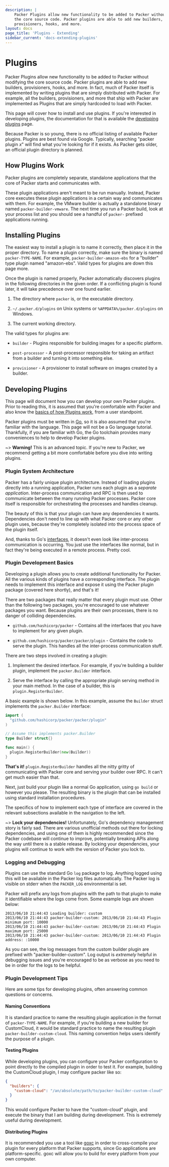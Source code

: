 ```yaml
---
description: |
    Packer Plugins allow new functionality to be added to Packer without modifying
    the core source code. Packer plugins are able to add new builders,
    provisioners, hooks, and more.
layout: docs
page_title: 'Plugins - Extending'
sidebar_current: 'docs-extending-plugins'
---
```


# Plugins

Packer Plugins allow new functionality to be added to Packer without modifying
the core source code. Packer plugins are able to add new builders,
provisioners, hooks, and more. In fact, much of Packer itself is implemented by
writing plugins that are simply distributed with Packer. For example, all the
builders, provisioners, and more that ship with Packer are implemented
as Plugins that are simply hardcoded to load with Packer.

This page will cover how to install and use plugins. If you're interested in
developing plugins, the documentation for that is available the [developing
plugins](/docs/extending/plugins.html) page.

Because Packer is so young, there is no official listing of available Packer
plugins. Plugins are best found via Google. Typically, searching "packer plugin
*x*" will find what you're looking for if it exists. As Packer gets older, an
official plugin directory is planned.

## How Plugins Work

Packer plugins are completely separate, standalone applications that the core of
Packer starts and communicates with.

These plugin applications aren't meant to be run manually. Instead, Packer core
executes these plugin applications in a certain way and communicates with them.
For example, the VMware builder is actually a standalone binary named
`packer-builder-vmware`. The next time you run a Packer build, look at your
process list and you should see a handful of `packer-` prefixed applications
running.

## Installing Plugins

The easiest way to install a plugin is to name it correctly, then place it in
the proper directory. To name a plugin correctly, make sure the binary is named
`packer-TYPE-NAME`. For example, `packer-builder-amazon-ebs` for a "builder"
type plugin named "amazon-ebs". Valid types for plugins are down this page more.

Once the plugin is named properly, Packer automatically discovers plugins in the
following directories in the given order. If a conflicting plugin is found
later, it will take precedence over one found earlier.

1.  The directory where `packer` is, or the executable directory.

2.  `~/.packer.d/plugins` on Unix systems or `%APPDATA%/packer.d/plugins`
    on Windows.

3.  The current working directory.

The valid types for plugins are:

-   `builder` - Plugins responsible for building images for a specific platform.

-   `post-processor` - A post-processor responsible for taking an artifact from
    a builder and turning it into something else.

-   `provisioner` - A provisioner to install software on images created by
    a builder.

## Developing Plugins

This page will document how you can develop your own Packer plugins. Prior to
reading this, it is assumed that you're comfortable with Packer and also know
the [basics of how Plugins work](/docs/extending/plugins.html), from a user
standpoint.

Packer plugins must be written in [Go](https://golang.org/), so it is also
assumed that you're familiar with the language. This page will not be a Go
language tutorial. Thankfully, if you are familiar with Go, the Go toolchain
provides many conveniences to help to develop Packer plugins.

~&gt; **Warning!** This is an advanced topic. If you're new to Packer, we
recommend getting a bit more comfortable before you dive into writing plugins.

### Plugin System Architecture

Packer has a fairly unique plugin architecture. Instead of loading plugins
directly into a running application, Packer runs each plugin as a *separate
application*. Inter-process communication and RPC is then used to communicate
between the many running Packer processes. Packer core itself is responsible for
orchestrating the processes and handles cleanup.

The beauty of this is that your plugin can have any dependencies it wants.
Dependencies don't need to line up with what Packer core or any other plugin
uses, because they're completely isolated into the process space of the plugin
itself.

And, thanks to Go's
[interfaces](https://golang.org/doc/effective_go.html#interfaces_and_types), it
doesn't even look like inter-process communication is occurring. You just use
the interfaces like normal, but in fact they're being executed in a remote
process. Pretty cool.

### Plugin Development Basics

Developing a plugin allows you to create additional functionality for Packer.
All the various kinds of plugins have a corresponding interface. The plugin needs
to implement this interface and expose it using the Packer plugin package
(covered here shortly), and that's it!

There are two packages that really matter that every plugin must use. Other than
the following two packages, you're encouraged to use whatever packages you want.
Because plugins are their own processes, there is no danger of colliding
dependencies.

-   `github.com/hashicorp/packer` - Contains all the interfaces that you have to
    implement for any given plugin.

-   `github.com/hashicorp/packer/packer/plugin` - Contains the code to serve
    the plugin. This handles all the inter-process communication stuff.

There are two steps involved in creating a plugin:

1.  Implement the desired interface. For example, if you're building a builder
    plugin, implement the `packer.Builder` interface.

2.  Serve the interface by calling the appropriate plugin serving method in your
    main method. In the case of a builder, this is `plugin.RegisterBuilder`.

A basic example is shown below. In this example, assume the `Builder` struct
implements the `packer.Builder` interface:

``` go
import (
  "github.com/hashicorp/packer/packer/plugin"
)

// Assume this implements packer.Builder
type Builder struct{}

func main() {
  plugin.RegisterBuilder(new(Builder))
}
```

**That's it!** `plugin.RegisterBuilder` handles all the nitty gritty of
communicating with Packer core and serving your builder over RPC. It can't get
much easier than that.

Next, just build your plugin like a normal Go application, using `go build` or
however you please. The resulting binary is the plugin that can be installed
using standard installation procedures.

The specifics of how to implement each type of interface are covered in the
relevant subsections available in the navigation to the left.

~&gt; **Lock your dependencies!** Unfortunately, Go's dependency management
story is fairly sad. There are various unofficial methods out there for locking
dependencies, and using one of them is highly recommended since the Packer
codebase will continue to improve, potentially breaking APIs along the way until
there is a stable release. By locking your dependencies, your plugins will
continue to work with the version of Packer you lock to.

### Logging and Debugging

Plugins can use the standard Go `log` package to log. Anything logged using this
will be available in the Packer log files automatically. The Packer log is
visible on stderr when the `PACKER_LOG` environmental is set.

Packer will prefix any logs from plugins with the path to that plugin to make it
identifiable where the logs come from. Some example logs are shown below:

``` text
2013/06/10 21:44:43 Loading builder: custom
2013/06/10 21:44:43 packer-builder-custom: 2013/06/10 21:44:43 Plugin minimum port: 10000
2013/06/10 21:44:43 packer-builder-custom: 2013/06/10 21:44:43 Plugin maximum port: 25000
2013/06/10 21:44:43 packer-builder-custom: 2013/06/10 21:44:43 Plugin address: :10000
```

As you can see, the log messages from the custom builder plugin are prefixed
with "packer-builder-custom". Log output is *extremely* helpful in debugging
issues and you're encouraged to be as verbose as you need to be in order for the
logs to be helpful.

### Plugin Development Tips

Here are some tips for developing plugins, often answering common questions or
concerns.

#### Naming Conventions

It is standard practice to name the resulting plugin application in the format
of `packer-TYPE-NAME`. For example, if you're building a new builder for
CustomCloud, it would be standard practice to name the resulting plugin
`packer-builder-custom-cloud`. This naming convention helps users identify the
purpose of a plugin.

#### Testing Plugins

While developing plugins, you can configure your Packer configuration to point
directly to the compiled plugin in order to test it. For example, building the
CustomCloud plugin, I may configure packer like so:

``` json
{
  "builders": {
    "custom-cloud": "/an/absolute/path/to/packer-builder-custom-cloud"
  }
}
```

This would configure Packer to have the "custom-cloud" plugin, and execute the
binary that I am building during development. This is extremely useful during
development.

#### Distributing Plugins

It is recommended you use a tool like [goxc](https://github.com/laher/goxc) in
order to cross-compile your plugin for every platform that Packer supports,
since Go applications are platform-specific. goxc will allow you to build for
every platform from your own computer.

